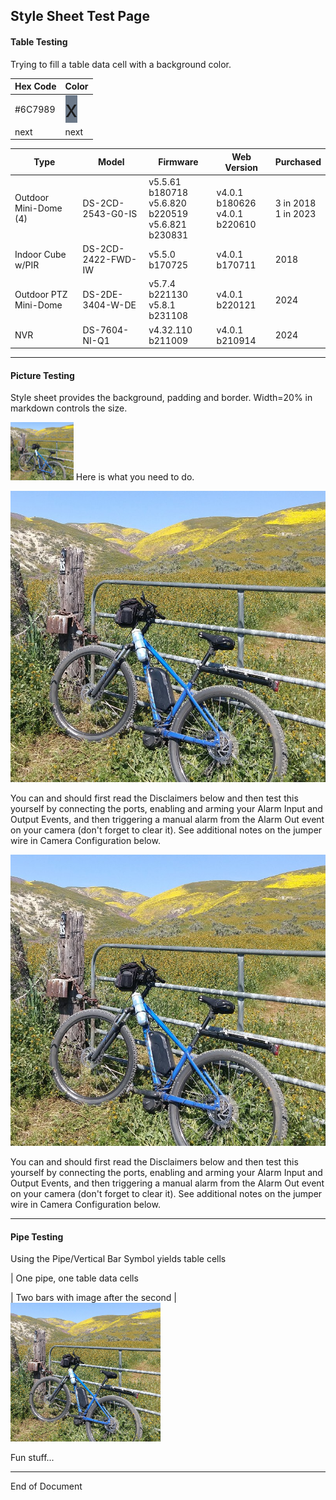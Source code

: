 ## Style Sheet Test Page

#### Table Testing
Trying to fill a table data cell with a background color.

| Hex Code | Color |
| -------- | ----- |
| #6C7989 | <span style="font-size:36px;height:36px;width:36px;background:#6C7989;"> x </span> |
| next | next |

| Type | Model | Firmware | Web Version | Purchased |
| ---- | ----- | -------- | ----------- | --------- |
| Outdoor Mini-Dome (4) | DS-2CD-2543-G0-IS | v5.5.61 b180718<br>v5.6.820 b220519<br>v5.6.821 b230831 | v4.0.1 b180626<br>v4.0.1 b220610 | 3 in 2018<br>1 in 2023 |
| Indoor Cube w/PIR | DS-2CD-2422-FWD-IW | v5.5.0 b170725 | v4.0.1 b170711 | 2018  |
| Outdoor PTZ Mini-Dome | DS-2DE-3404-W-DE | v5.7.4 b221130<br>v5.8.1 b231108 | v4.0.1 b220121 | 2024 |
| NVR | DS-7604-NI-Q1 | v4.32.110 b211009 | v4.0.1 b210914 | 2024 |

---

#### Picture Testing
Style sheet provides the background, padding and border. Width=20% in markdown controls the size.

<img src="assets/images/ebike6.jpg" width="20%" alt="Bike"> Here is what you need to do.

<div class="image-grid"><div class="item1">
<img src="assets/images/ebike6.jpg"></div>
<div class="item2">
<p>You can and should first read the Disclaimers below and then test this yourself by connecting the ports, enabling and arming your Alarm Input and Output Events, and then triggering a manual alarm from the Alarm Out event on your camera (don't forget to clear it). See additional notes on the jumper wire in Camera Configuration below.</p>
</div>
<div class="item3">
<img src="assets/images/ebike6.jpg">
</div>
<div class="item2">
<p>You can and should first read the Disclaimers below and then test this yourself by connecting the ports, enabling and arming your Alarm Input and Output Events, and then triggering a manual alarm from the Alarm Out event on your camera (don't forget to clear it). See additional notes on the jumper wire in Camera Configuration below.</p>
</div>
</div>

---

#### Pipe Testing
Using the Pipe/Vertical Bar Symbol yields table cells

| One pipe, one table data cells

| Two bars with image after the second | <img width="240" src="assets/images/ebike6.jpg" alt="Bike">

Fun stuff...

---

End of Document

